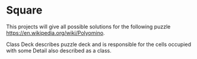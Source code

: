 # Square

This projects will give all possible solutions for the following puzzle https://en.wikipedia.org/wiki/Polyomino.

Class Deck describes puzzle deck and is responsible for the cells occupied with some Detail also described as a class.

